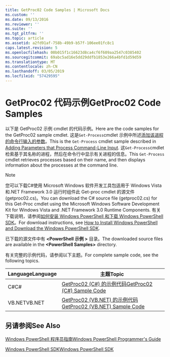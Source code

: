 ```yaml
---
title: GetProc02 Code Samples | Microsoft Docs
ms.custom: ''
ms.date: 09/13/2016
ms.reviewer: ''
ms.suite: ''
ms.tgt_pltfrm: ''
ms.topic: article
ms.assetid: a2fd91af-758b-49b9-b57f-106ee01fc8c1
caps.latest.revision: 5
ms.openlocfilehash: 00b015f1c16623d8ca4cf6f609aa2547c0385402
ms.sourcegitcommit: 69abc5ad16e5dd29ddfb1853e266a4bfd1d59d59
ms.translationtype: MT
ms.contentlocale: zh-CN
ms.lasthandoff: 03/05/2019
ms.locfileid: "57429595"
---
```

# <a name="getproc02-code-samples"></a><span data-ttu-id="af643-102">GetProc02 代码示例</span><span class="sxs-lookup"><span data-stu-id="af643-102">GetProc02 Code Samples</span></span>

<span data-ttu-id="af643-103">以下是 GetProc02 示例 cmdlet 的代码示例。</span><span class="sxs-lookup"><span data-stu-id="af643-103">Here are the code samples for the GetProc02 sample cmdlet.</span></span> <span data-ttu-id="af643-104">这是`Get-Process`cmdlet 示例中所述[添加该进程的命令行输入的参数](../cmdlet/adding-parameters-that-process-command-line-input.md)。</span><span class="sxs-lookup"><span data-stu-id="af643-104">This is the `Get-Process` cmdlet sample described in [Adding Parameters that Process Command-Line Input](../cmdlet/adding-parameters-that-process-command-line-input.md).</span></span> <span data-ttu-id="af643-105">这`Get-Process`cmdlet 检索基于其名称的进程，然后在命令行中显示有关进程的信息。</span><span class="sxs-lookup"><span data-stu-id="af643-105">This `Get-Process` cmdlet retrieves processes based on their name, and then displays information about the processes at the command line.</span></span>

> [!NOTE]
> <span data-ttu-id="af643-106">您可以下载C#使用 Microsoft Windows 软件开发工具包适用于 Windows Vista 和.NET Framework 3.0 运行时组件此 Get-proc cmdlet 的源文件 (getproc02.cs)。</span><span class="sxs-lookup"><span data-stu-id="af643-106">You can download the C# source file (getproc02.cs) for this Get-Proc cmdlet using the Microsoft Windows Software Development Kit for Windows Vista and .NET Framework 3.0 Runtime Components.</span></span> <span data-ttu-id="af643-107">有关下载说明，请参阅[如何安装 Windows PowerShell 和下载 Windows PowerShell SDK](/powershell/developer/installing-the-windows-powershell-sdk)。</span><span class="sxs-lookup"><span data-stu-id="af643-107">For download instructions, see [How to Install Windows PowerShell and Download the Windows PowerShell SDK](/powershell/developer/installing-the-windows-powershell-sdk).</span></span>
>
> <span data-ttu-id="af643-108">已下载的源文件中有 **\<PowerShell 示例 >** 目录。</span><span class="sxs-lookup"><span data-stu-id="af643-108">The downloaded source files are available in the **\<PowerShell Samples>** directory.</span></span>

<span data-ttu-id="af643-109">有关完整的示例代码，请参阅以下主题。</span><span class="sxs-lookup"><span data-stu-id="af643-109">For complete sample code, see the following topics.</span></span>

|<span data-ttu-id="af643-110">Language</span><span class="sxs-lookup"><span data-stu-id="af643-110">Language</span></span>|<span data-ttu-id="af643-111">主题</span><span class="sxs-lookup"><span data-stu-id="af643-111">Topic</span></span>|
|--------------|-----------|
|<span data-ttu-id="af643-112">C#</span><span class="sxs-lookup"><span data-stu-id="af643-112">C#</span></span>|[<span data-ttu-id="af643-113">GetProc02 (C#) 的示例代码</span><span class="sxs-lookup"><span data-stu-id="af643-113">GetProc02 (C#) Sample Code</span></span>](./getproc02-csharp-sample-code.md)|
|<span data-ttu-id="af643-114">VB.NET</span><span class="sxs-lookup"><span data-stu-id="af643-114">VB.NET</span></span>|[<span data-ttu-id="af643-115">GetProc02 (VB.NET) 的示例代码</span><span class="sxs-lookup"><span data-stu-id="af643-115">GetProc02 (VB.NET) Sample Code</span></span>](./getproc02-vb-net-sample-code.md)|

## <a name="see-also"></a><span data-ttu-id="af643-116">另请参阅</span><span class="sxs-lookup"><span data-stu-id="af643-116">See Also</span></span>

[<span data-ttu-id="af643-117">Windows PowerShell 程序员指南</span><span class="sxs-lookup"><span data-stu-id="af643-117">Windows PowerShell Programmer's Guide</span></span>](./windows-powershell-programmer-s-guide.md)

[<span data-ttu-id="af643-118">Windows PowerShell SDK</span><span class="sxs-lookup"><span data-stu-id="af643-118">Windows PowerShell SDK</span></span>](../windows-powershell-reference.md)